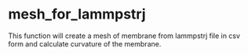 # mesh_for_lammpstrj
 
This function will create a mesh of membrane from lammpstrj file in csv form and calculate curvature of the membrane.
